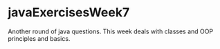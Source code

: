 # javaExercisesWeek7
Another round of java questions. This week deals with classes and OOP principles and basics.
